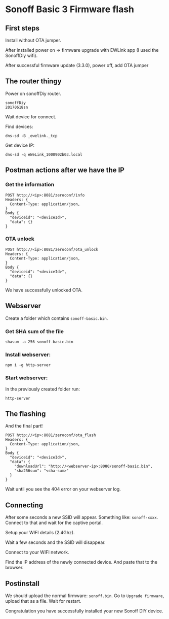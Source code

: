 # Sonoff Basic 3 Firmware flash

## First steps

Install without OTA jumper.

After installed power on => firmware upgrade with EWLink app (I used the SonoffDiy wifi).

After successful firmware update (3.3.0), power off, add OTA jumper

## The router thingy

Power on sonoffDiy router.

```
sonoffDiy
20170618sn
```

Wait device for connect.

Find devices:
```
dns-sd -B _ewelink._tcp
```

Get device IP:
```
dns-sd -q eWeLink_1000902b03.local

```

## Postman actions after we have the IP

### Get the information

```
POST http://<ip>:8081/zeroconf/info
Headers: {
  Content-Type: application/json,
}
Body {
  "deviceid": "<deviceId>",
  "data": {}
}
```

### OTA unlock

```
POST http://<ip>:8081/zeroconf/ota_unlock
Headers: {
  Content-Type: application/json,
}
Body {
  "deviceid": "<deviceId>",
  "data": {}
}
```

We have successfully unlocked OTA.

## Webserver

Create a folder which contains `sonoff-basic.bin`.

### Get SHA sum of the file

```
shasum -a 256 sonoff-basic.bin
```

### Install webserver:

```
npm i -g http-server
```

### Start webserver:

In the previously created folder run:

```
http-server
```

## The flashing

And the final part!

```
POST http://<ip>:8081/zeroconf/ota_flash
Headers: {
  Content-Type: application/json,
}
Body {
  "deviceid": "<deviceId>",
  "data": {
    "downloadUrl": "http://<webserver-ip>:8080/sonoff-basic.bin",
    "sha256sum": "<sha-sum>"
  }
}
```

Wait until you see the 404 error on your webserver log.

## Connecting

After some seconds a new SSID will appear. Something like: `sonoff-xxxx`.
Connect to that and wait for the captive portal.

Setup your WIFI details (2.4Ghz).

Wait a few seconds and the SSID will disappear.

Connect to your WIFI network.

Find the IP address of the newly connected device. And paste that to the browser.

## Postinstall

We should upload the normal firmware: `sonoff.bin`.
Go to `Upgrade firmware`, upload that as a file.
Wait for restart.

Congratulation you have successfully installed your new Sonoff DIY device.
